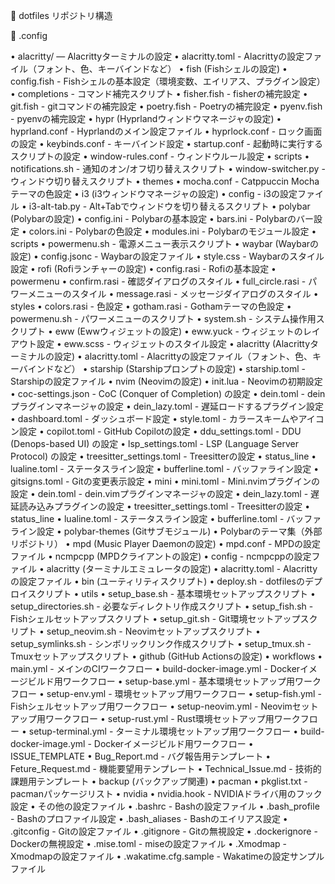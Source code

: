 📁 dotfiles リポジトリ構造

📂 .config

 • alacritty/ — Alacrittyターミナルの設定
    • alacritty.toml - Alacrittyの設定ファイル（フォント、色、キーバインドなど）
 • fish (Fishシェルの設定)
    • config.fish - Fishシェルの基本設定（環境変数、エイリアス、プラグイン設定）
    • completions - コマンド補完スクリプト
       • fisher.fish - fisherの補完設定
       • git.fish - gitコマンドの補完設定
       • poetry.fish - Poetryの補完設定
       • pyenv.fish - pyenvの補完設定
 • hypr (Hyprlandウィンドウマネージャの設定)
    • hyprland.conf - Hyprlandのメイン設定ファイル
    • hyprlock.conf - ロック画面の設定
    • keybinds.conf - キーバインド設定
    • startup.conf - 起動時に実行するスクリプトの設定
    • window-rules.conf - ウィンドウルール設定
    • scripts
       • notifications.sh - 通知のオン/オフ切り替えスクリプト
       • window-switcher.py - ウィンドウ切り替えスクリプト
    • themes
       • mocha.conf - Catppuccin Mochaテーマの色設定
 • i3 (i3ウィンドウマネージャの設定)
    • config - i3の設定ファイル
    • i3-alt-tab.py - Alt+Tabでウィンドウを切り替えるスクリプト
 • polybar (Polybarの設定)
    • config.ini - Polybarの基本設定
    • bars.ini - Polybarのバー設定
    • colors.ini - Polybarの色設定
    • modules.ini - Polybarのモジュール設定
    • scripts
       • powermenu.sh - 電源メニュー表示スクリプト
 • waybar (Waybarの設定)
    • config.jsonc - Waybarの設定ファイル
    • style.css - Waybarのスタイル設定
 • rofi (Rofiランチャーの設定)
    • config.rasi - Rofiの基本設定
    • powermenu
       • confirm.rasi - 確認ダイアログのスタイル
       • full_circle.rasi - パワーメニューのスタイル
       • message.rasi - メッセージダイアログのスタイル
       • styles
          • colors.rasi - 色設定
          • gotham.rasi - Gothamテーマの色設定
    • powermenu.sh - パワーメニューのスクリプト
    • system.sh - システム操作用スクリプト
 • eww (Ewwウィジェットの設定)
    • eww.yuck - ウィジェットのレイアウト設定
    • eww.scss - ウィジェットのスタイル設定
 • alacritty (Alacrittyターミナルの設定)
    • alacritty.toml - Alacrittyの設定ファイル（フォント、色、キーバインドなど）
 • starship (Starshipプロンプトの設定)
    • starship.toml - Starshipの設定ファイル
 • nvim (Neovimの設定)
    • init.lua - Neovimの初期設定
    • coc-settings.json - CoC (Conquer of Completion) の設定
    • dein.toml - deinプラグインマネージャの設定
    • dein_lazy.toml - 遅延ロードするプラグイン設定
    • dashboard.toml - ダッシュボード設定
    • style.toml - カラースキームやアイコン設定
    • copilot.toml - GitHub Copilotの設定
    • ddu_settings.toml - DDU (Denops-based UI) の設定
    • lsp_settings.toml - LSP (Language Server Protocol) の設定
    • treesitter_settings.toml - Treesitterの設定
    • status_line
       • lualine.toml - ステータスライン設定
       • bufferline.toml - バッファライン設定
       • gitsigns.toml - Gitの変更表示設定
    • mini
       • mini.toml - Mini.nvimプラグインの設定
    • dein.toml - dein.vimプラグインマネージャの設定
    • dein_lazy.toml - 遅延読み込みプラグインの設定
    • treesitter_settings.toml - Treesitterの設定
    • status_line
       • lualine.toml - ステータスライン設定
       • bufferline.toml - バッファライン設定
 • polybar-themes (Gitサブモジュール)
    • Polybarのテーマ集（外部リポジトリ）
 • mpd (Music Player Daemonの設定)
    • mpd.conf - MPDの設定ファイル
 • ncmpcpp (MPDクライアントの設定)
    • config - ncmpcppの設定ファイル
 • alacritty (ターミナルエミュレータの設定)
    • alacritty.toml - Alacrittyの設定ファイル
 • bin (ユーティリティスクリプト)
    • deploy.sh - dotfilesのデプロイスクリプト
    • utils
       • setup_base.sh - 基本環境セットアップスクリプト
       • setup_directories.sh - 必要なディレクトリ作成スクリプト
       • setup_fish.sh - Fishシェルセットアップスクリプト
       • setup_git.sh - Git環境セットアップスクリプト
       • setup_neovim.sh - Neovimセットアップスクリプト
       • setup_symlinks.sh - シンボリックリンク作成スクリプト
       • setup_tmux.sh - Tmuxセットアップスクリプト
 • github (GitHub Actionsの設定)
    • workflows
       • main.yml - メインのCIワークフロー
       • build-docker-image.yml - Dockerイメージビルド用ワークフロー
       • setup-base.yml - 基本環境セットアップ用ワークフロー
       • setup-env.yml - 環境セットアップ用ワークフロー
       • setup-fish.yml - Fishシェルセットアップ用ワークフロー
       • setup-neovim.yml - Neovimセットアップ用ワークフロー
       • setup-rust.yml - Rust環境セットアップ用ワークフロー
       • setup-terminal.yml - ターミナル環境セットアップ用ワークフロー
       • build-docker-image.yml - Dockerイメージビルド用ワークフロー
    • ISSUE_TEMPLATE
       • Bug_Report.md - バグ報告用テンプレート
       • Feture_Request.md - 機能要望用テンプレート
       • Technical_Issue.md - 技術的課題用テンプレート
 • backup (バックアップ関連)
    • pacman
       • pkglist.txt - pacmanパッケージリスト
    • nvidia
       • nvidia.hook - NVIDIAドライバ用のフック設定
 • その他の設定ファイル
    • .bashrc - Bashの設定ファイル
    • .bash_profile - Bashのプロファイル設定
    • .bash_aliases - Bashのエイリアス設定
    • .gitconfig - Gitの設定ファイル
    • .gitignore - Gitの無視設定
    • .dockerignore - Dockerの無視設定
    • .mise.toml - miseの設定ファイル
    • .Xmodmap - Xmodmapの設定ファイル
    • .wakatime.cfg.sample - Wakatimeの設定サンプルファイル
